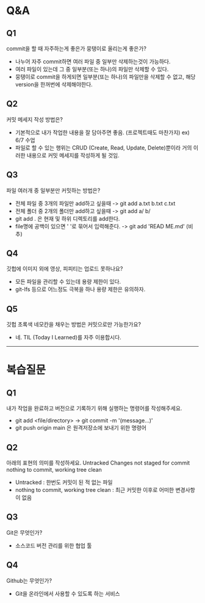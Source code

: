 # Q&A

## Q1

commit을 할 때 자주하는게 좋은가 뭉탱이로 올리는게 좋은가?
- 나누어 자주 commit하면 여러 파일 중 일부만 삭제하는것이 가능하다.
- 여러 파일이 있는데 그 중 일부분(또는 하나)의 파일만 삭제할 수 있다.
- 뭉탱이로 commit을 하게되면 일부분(또는 하나)의 파일만을 삭제할 수 없고, 해당 version을 한꺼번에 삭제해야한다.

## Q2

커밋 메세지 작성 방법은?
- 기본적으로 내가 작업한 내용을 잘 담아주면 좋음. (프로젝트때도 마찬가지) ex) 6/7 수업 
- 파일로 할 수 있는 행위는 CRUD (Create, Read, Update, Delete)뿐이라 거의 이러한 내용으로 커밋 메세지를 작성하게 될 것임.

## Q3
파일 여러개 중 일부분만 커밋하는 방법은?
- 전체 파일 중 3개의 파일만 add하고 싶을때 -> git add a.txt b.txt c.txt
- 전체 폴더 중 2개의 폴더만 add하고 싶을때 -> git add a/ b/
- git add . 은 현재 및 하위 디렉토리를 add한다.
- file명에 공백이 있으면 ' '로 묶어서 입력해준다. -> git add 'READ ME.md' (비추)

## Q4

깃헙에 이미지 외에 영상, 피피티는 업로드 못하나요?
- 모든 파일을 관리할 수 있는데 용량 제한이 있다.
- git-lfs 등으로 어느정도 극복을 하나 용량 제한은 유의하자.

## Q5

깃헙 초록색 네모칸을 채우는 방법은 커밋으로만 가능한가요?
- 네. TIL (Today I Learned)를 자주 이용합시다.
---

# 복습질문

## Q1

내가 작업을 완료하고 버전으로 기록하기 위해 실행하는 명령어를 작성해주세요.
- git add <file/directory> -> git commit -m '(message...)'
- git push origin main 은 원격저장소에 보내기 위한 명령어


## Q2

아래의 표현의 의미를 작성하세요.
Untracked
Changes not staged for commit
nothing to commit, working tree clean
- Untracked : 한번도 커밋이 된 적 없는 파일
- nothing to commit, working tree clean : 최근 커밋한 이후로 어떠한 변경사항이 없음

## Q3

Git은 무엇인가?
- 소스코드 버전 관리를 위한 협업 툴

## Q4

Github는 무엇인가?
- Git을 온라인에서 사용할 수 있도록 하는 서비스